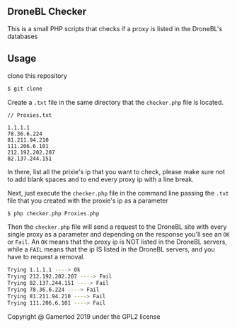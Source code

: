 ## DroneBL Checker

This is a small PHP scripts that checks if a proxy is listed in the DroneBL's databases

## Usage
clone this repository 
```bash
$ git clone
```

Create a `.txt` file in the same directory that the `checker.php` file is located.

```
// Proxies.txt

1.1.1.1
78.36.6.224
81.211.94.210
111.206.6.101
212.192.202.207
82.137.244.151
```

In there, list all the prixie's ip that you want to check, please make sure not to add blank spaces and to end every proxy ip with a line break.

Next, just execute the `checker.php` file in the command line passing the `.txt` file that you created with the proxie's ip as a parameter
```bash
$ php checker.php Proxies.php
```

Then the `checker.php` file will send a request to the DroneBL site with every single proxy as a parameter and depending on the response you'll see an `OK` or `Fail`. An `OK` means that the proxy ip is NOT listed in the DroneBL servers, while a `FAIL` means that the ip IS listed in the DroneBL servers, and you have to request a removal.

```bash
Trying 1.1.1.1 ----> Ok
Trying 212.192.202.207 ----> Fail
Trying 82.137.244.151 ----> Fail
Trying 78.36.6.224 ----> Fail
Trying 81.211.94.210 ----> Fail
Trying 111.206.6.101 ----> Fail
```

Copyright @ Gamertod 2019 under the GPL2 license